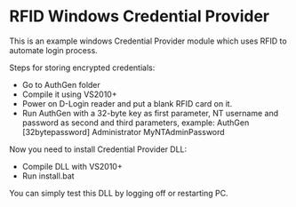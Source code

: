 RFID Windows Credential Provider
=============

This is an example windows Credential Provider module which uses RFID to automate login process.

Steps for storing encrypted credentials:
- Go to AuthGen folder
- Compile it using VS2010+
- Power on D-Login reader and put a blank RFID card on it.
- Run AuthGen with a 32-byte key as first parameter, NT username and password as second and third parameters, example:
AuthGen [32bytepassword] Administrator MyNTAdminPassword

Now you need to install Credential Provider DLL:
- Compile DLL with VS2010+
- Run install.bat

You can simply test this DLL by logging off or restarting PC.
